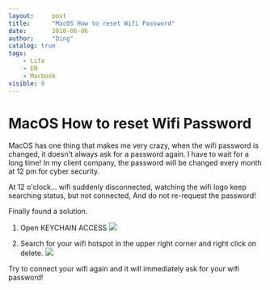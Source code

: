 ```yaml
---
layout:     post
title:      "MacOS How to reset Wifi Password"
date:       2018-06-06
author:     "Ding"
catalog: true
tags:
    - Life
    - EN
    - Macbook
visible: 0
---
```

# MacOS How to reset Wifi Password

MacOS has one thing that makes me very crazy, when the wifi password is changed, it doesn't always ask for a password again. I have to wait for a long time!
In my client company, the password will be changed every month at 12 pm for cyber security.

At 12 o'clock... wifi suddenly disconnected, watching the wifi logo keep searching status, but not connected, And do not re-request the password!

Finally found a solution.

1. Open KEYCHAIN ACCESS
![](https://s3.amazonaws.com/ding-blog/blog/2018-06-06-140824.jpg)

1. Search for your wifi hotspot in the upper right corner and right click on delete.
![](https://s3.amazonaws.com/ding-blog/blog/2018-06-06-140941.jpg)

Try to connect your wifi again and it will immediately ask for your wifi password!
